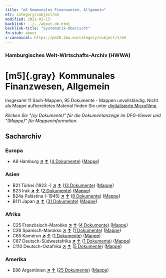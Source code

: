 ```yaml
---
title: "m5 Kommunales Finanzwesen, Allgemein"
etr: category/subject/m5
modified: 2021-03-13
backlink: ../../about.de.html
backlink-title: "Systematik-Übersicht"
fn-stub: about
x-canonical: https://pm20.zbw.eu/category/subject/s/m5
---
```


### Hamburgisches Welt-Wirtschafts-Archiv (HWWA)
# [m5]{.gray}&#8201; Kommunales Finanzwesen, Allgemein&#160; 




Insgesamt 11 Sach-Mappen, 95 Dokumente - Mappen unvollständig.
Nicht als Mappe aufbereitetes Material finden Sie unter [digitalisierte Microfilme](/film/h1_sh.de.html).

_Klicken Sie "(xy Dokumente)" für die Dokumentanzeige im DFG-Viewer und "(Mappe)" für Mappeninformation._

## Sacharchiv




### Europa

- A9 Hamburg [**&nearr;**](../../../geo/i/140905/about.de.html "Hamburg (alle Mappen)") [**&uarr;**](../../../geo/about.de.html#A9 "Ländersystematik") (<a href="https://pm20.zbw.eu/dfgview/sh/140905,144895" title="über: Hamburg : Kommunales Finanzwesen, Allgemein" target="_blank">4 Dokumente</a>) ([Mappe](../../../../folder/sh/1409xx/140905/1448xx/144895/about.de.html))

### Asien

- B21 Türkei (1923 -) [**&nearr;**](../../../geo/i/141111/about.de.html "Türkei (1923 -) (alle Mappen)") [**&uarr;**](../../../geo/about.de.html#B21 "Ländersystematik") (<a href="https://pm20.zbw.eu/dfgview/sh/141111,144895" title="über: Türkei (1923 -) : Kommunales Finanzwesen, Allgemein" target="_blank">13 Dokumente</a>) ([Mappe](../../../../folder/sh/1411xx/141111/1448xx/144895/about.de.html))
- B23 Irak [**&nearr;**](../../../geo/i/141113/about.de.html "Irak (alle Mappen)") [**&uarr;**](../../../geo/about.de.html#B23 "Ländersystematik") (<a href="https://pm20.zbw.eu/dfgview/sh/141113,144895" title="über: Irak : Kommunales Finanzwesen, Allgemein" target="_blank">2 Dokumente</a>) ([Mappe](../../../../folder/sh/1411xx/141113/1448xx/144895/about.de.html))
- B24a Palästina (-1945) [**&nearr;**](../../../geo/i/141115/about.de.html "Palästina (-1945) (alle Mappen)") [**&uarr;**](../../../geo/about.de.html#B24a "Ländersystematik") (<a href="https://pm20.zbw.eu/dfgview/sh/141115,144895" title="über: Palästina (-1945) : Kommunales Finanzwesen, Allgemein" target="_blank">8 Dokumente</a>) ([Mappe](../../../../folder/sh/1411xx/141115/1448xx/144895/about.de.html))
- B111 Japan [**&nearr;**](../../../geo/i/141272/about.de.html "Japan (alle Mappen)") [**&uarr;**](../../../geo/about.de.html#B111 "Ländersystematik") (<a href="https://pm20.zbw.eu/dfgview/sh/141272,144895" title="über: Japan : Kommunales Finanzwesen, Allgemein" target="_blank">31 Dokumente</a>) ([Mappe](../../../../folder/sh/1412xx/141272/1448xx/144895/about.de.html))

### Afrika

- C25 Französisch-Marokko [**&nearr;**](../../../geo/i/141358/about.de.html "Französisch-Marokko (alle Mappen)") [**&uarr;**](../../../geo/about.de.html#C25 "Ländersystematik") (<a href="https://pm20.zbw.eu/dfgview/sh/141358,144895" title="über: Französisch-Marokko : Kommunales Finanzwesen, Allgemein" target="_blank">4 Dokumente</a>) ([Mappe](../../../../folder/sh/1413xx/141358/1448xx/144895/about.de.html))
- C26 Spanisch-Marokko [**&nearr;**](../../../geo/i/141359/about.de.html "Spanisch-Marokko (alle Mappen)") [**&uarr;**](../../../geo/about.de.html#C26 "Ländersystematik") (<a href="https://pm20.zbw.eu/dfgview/sh/141359,144895" title="über: Spanisch-Marokko : Kommunales Finanzwesen, Allgemein" target="_blank">1 Dokumente</a>) ([Mappe](../../../../folder/sh/1413xx/141359/1448xx/144895/about.de.html))
- C65 Kamerun [**&nearr;**](../../../geo/i/141410/about.de.html "Kamerun (alle Mappen)") [**&uarr;**](../../../geo/about.de.html#C65 "Ländersystematik") (<a href="https://pm20.zbw.eu/dfgview/sh/141410,144895" title="über: Kamerun : Kommunales Finanzwesen, Allgemein" target="_blank">1 Dokumente</a>) ([Mappe](../../../../folder/sh/1414xx/141410/1448xx/144895/about.de.html))
- C87 Deutsch-Südwestafrika [**&nearr;**](../../../geo/i/141450/about.de.html "Deutsch-Südwestafrika (alle Mappen)") [**&uarr;**](../../../geo/about.de.html#C87 "Ländersystematik") (<a href="https://pm20.zbw.eu/dfgview/sh/141450,144895" title="über: Deutsch-Südwestafrika : Kommunales Finanzwesen, Allgemein" target="_blank">1 Dokumente</a>) ([Mappe](../../../../folder/sh/1414xx/141450/1448xx/144895/about.de.html))
- C110 Deutsch-Ostafrika [**&nearr;**](../../../geo/i/141471/about.de.html "Deutsch-Ostafrika (alle Mappen)") [**&uarr;**](../../../geo/about.de.html#C110 "Ländersystematik") (<a href="https://pm20.zbw.eu/dfgview/sh/141471,144895" title="über: Deutsch-Ostafrika : Kommunales Finanzwesen, Allgemein" target="_blank">5 Dokumente</a>) ([Mappe](../../../../folder/sh/1414xx/141471/1448xx/144895/about.de.html))

### Amerika

- E86 Argentinien [**&nearr;**](../../../geo/i/141692/about.de.html "Argentinien (alle Mappen)") [**&uarr;**](../../../geo/about.de.html#E86 "Ländersystematik") (<a href="https://pm20.zbw.eu/dfgview/sh/141692,144895" title="über: Argentinien : Kommunales Finanzwesen, Allgemein" target="_blank">25 Dokumente</a>) ([Mappe](../../../../folder/sh/1416xx/141692/1448xx/144895/about.de.html))



